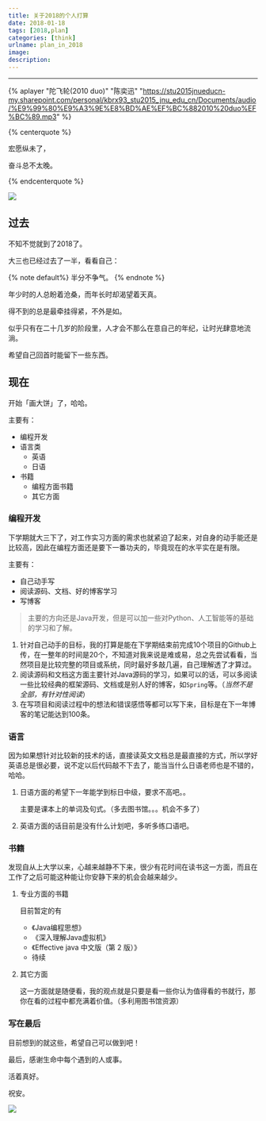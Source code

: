 ```yaml
---
title: 关于2018的个人打算
date: 2018-01-18
tags: [2018,plan]
categories: [think]
urlname: plan_in_2018
image: 
description: 
---
```

***

{% aplayer "陀飞轮(2010 duo)" "陈奕迅" "https://stu2015jnueducn-my.sharepoint.com/personal/kbrx93_stu2015_jnu_edu_cn/Documents/audio/%E9%99%80%E9%A3%9E%E8%BD%AE%EF%BC%882010%20duo%EF%BC%89.mp3"  %}

{% centerquote %}

宏愿纵未了，<br/>

奋斗总不太晚。

 {% endcenterquote %}

![](http://ov4ti3bs0.bkt.clouddn.com/2018-01-19-Article-Fubiz-Tv-45.jpg)

<!--more-->

## 过去

不知不觉就到了2018了。

大三也已经过去了一半，看看自己：

{% note default%} 半分不争气。 {% endnote %}

年少时的人总盼着沧桑，而年长时却渴望着天真。

得不到的总是最牵挂得紧，不外是如。

似乎只有在二十几岁的阶段里，人才会不那么在意自己的年纪，让时光肆意地流淌。

希望自己回首时能留下一些东西。

## 现在

开始「画大饼」了，哈哈。

主要有：

- 编程开发
- 语言类
  - 英语
  - 日语
- 书籍
  - 编程方面书籍
  - 其它方面

### 编程开发

下学期就大三下了，对工作实习方面的需求也就紧迫了起来，对自身的动手能还是比较高，因此在编程方面还是要下一番功夫的，毕竟现在的水平实在是有限。

主要有：

- 自己动手写
- 阅读源码、文档、好的博客学习
- 写博客

> 主要的方向还是Java开发，但是可以加一些对Python、人工智能等的基础的学习和了解。

1. 针对自己动手的目标，我的打算是能在下学期结束前完成10个项目的Github上传，在一整年的时间是20个，不知道对我来说是难或易，总之先尝试看看，当然项目是比较完整的项目或系统，同时最好多敲几遍，自己理解透了才算过。
2. 阅读源码和文档这方面主要针对Java源码的学习，如果可以的话，可以多阅读一些比较经典的框架源码、文档或是别人好的博客，如`Spring`等。（*当然不是全部，有针对性阅读*）
3. 在写项目和阅读过程中的想法和错误感悟等都可以写下来，目标是在下一年博客的笔记能达到100条。

### 语言

因为如果想针对比较新的技术的话，直接读英文文档总是最直接的方式，所以学好英语总是很必要，说不定以后代码敲不下去了，能当当什么日语老师也是不错的，哈哈。

1. 日语方面的希望下一年能学到标日中级，要求不高吧。。

   主要是课本上的单词及句式。（多去图书馆。。。机会不多了）

2. 英语方面的话目前是没有什么计划吧，多听多练口语吧。

### 书籍

发现自从上大学以来，心越来越静不下来，很少有花时间在读书这一方面，而且在工作了之后可能这种能让你安静下来的机会会越来越少。

1. 专业方面的书籍

   目前暂定的有

   - 《Java编程思想》
   - 《深入理解Java虚拟机》
   - 《Effective java 中文版（第 2 版）》
   - 待续

2. 其它方面

   这一方面就是随便看，我的观点就是只要是看一些你认为值得看的书就行，那你在看的过程中都充满着价值。（多利用图书馆资源）

### 写在最后

目前想到的就这些，希望自己可以做到吧！

最后，感谢生命中每个遇到的人或事。

活着真好。

祝安。

![](http://ov4ti3bs0.bkt.clouddn.com/201801220829_63.jpg)


